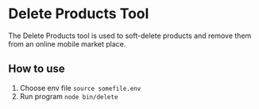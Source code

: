 # Delete Products Tool

The Delete Products tool is used to soft-delete products and remove them from an online mobile market place.

## How to use

1. Choose env file `source somefile.env`
2. Run program `node bin/delete`
